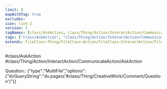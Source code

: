 ```yaml
---
limit: 9
mapWithTag: true
excludes:
icon: link-2
version: 5
tagNames: [class/AskAction, class/Thing/Action/InteractAction/CommunicateAction/AskAction, schema-org/AskAction]
tags: ["class/AskAction", "class/Thing/Action/InteractAction/CommunicateAction/AskAction"]
extends: FileClass~Thing/FileClass~Action/FileClass~InteractAction/FileClass~CommunicateAction
---
```


#class/AskAction
#class/Thing/Action/InteractAction/CommunicateAction/AskAction

Question:: {"type":"MultiFile","options":{"dvQueryString":"dv.pages('#class/Thing/CreativeWork/Comment/Question')"}}
